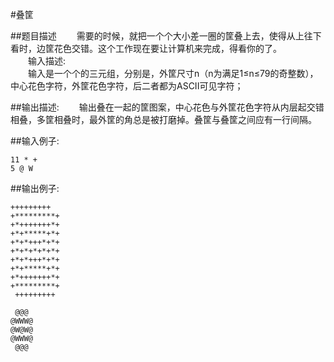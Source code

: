 #叠筐

##题目描述
　　需要的时候，就把一个个大小差一圈的筐叠上去，使得从上往下看时，边筐花色交错。这个工作现在要让计算机来完成，得看你的了。<br>
　　输入描述:<br>
　　输入是一个个的三元组，分别是，外筐尺寸n（n为满足1≤n≤79的奇整数），中心花色字符，外筐花色字符，后二者都为ASCII可见字符；

##输出描述:
　　输出叠在一起的筐图案，中心花色与外筐花色字符从内层起交错相叠，多筐相叠时，最外筐的角总是被打磨掉。叠筐与叠筐之间应有一行间隔。

##输入例子:
```
11 * +
5 @ W
```

##输出例子:
```
+++++++++
+*********+
+*+++++++*+
+*+*****+*+
+*+*+++*+*+
+*+*+*+*+*+
+*+*+++*+*+
+*+*****+*+
+*+++++++*+
+*********+
 +++++++++

 @@@
@WWW@
@W@W@
@WWW@
 @@@
```